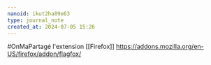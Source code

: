 ```yaml
---
nanoid: ikut2ha89e63
type: journal_note
created_at: 2024-07-05 15:26
---
```

#OnMaPartagé l'extension [[Firefox]] https://addons.mozilla.org/en-US/firefox/addon/flagfox/
